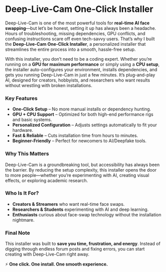 # Deep-Live-Cam One-Click Installer

Deep-Live-Cam is one of the most powerful tools for **real-time AI face swapping**—but let’s be honest, setting it up has always been a headache. Hours of troubleshooting, missing dependencies, GPU conflicts, and confusing instructions scare off even tech-savvy users. That’s why I built the **Deep-Live-Cam One-Click Installer**, a personalized installer that streamlines the entire process into a smooth, hassle-free setup.

With this installer, you don’t need to be a coding expert. Whether you’re running on a **GPU for maximum performance** or simply using a **CPU setup**, the installer auto-configures your environment, installs dependencies, and gets you running Deep-Live-Cam in just a few minutes. It’s plug-and-play AI, designed for creators, hobbyists, and researchers who want results without wrestling with broken installations.

### Key Features

* **One-Click Setup** – No more manual installs or dependency hunting.
* **GPU + CPU Support** – Optimized for both high-end performance rigs and basic systems.
* **Personalized Configuration** – Adjusts settings automatically to fit your hardware.
* **Fast & Reliable** – Cuts installation time from hours to minutes.
* **Beginner-Friendly** – Perfect for newcomers to AI/Deepfake tools.

### Why This Matters

Deep-Live-Cam is a groundbreaking tool, but accessibility has always been the barrier. By reducing the setup complexity, this installer opens the door to more people—whether you’re experimenting with AI, creating visual effects, or exploring academic research.

### Who Is It For?

* **Creators & Streamers** who want real-time face swaps.
* **Researchers & Students** experimenting with AI and deep learning.
* **Enthusiasts** curious about face-swap technology without the installation nightmare.

### Final Note

This installer was built to **save you time, frustration, and energy**. Instead of digging through endless forum posts and fixing errors, you can start creating with Deep-Live-Cam right away.

⚡ **One click. One install. One smooth experience.**
